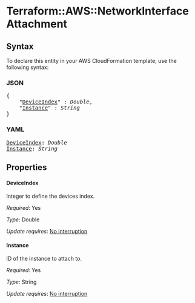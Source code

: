 # Terraform::AWS::NetworkInterface Attachment

## Syntax

To declare this entity in your AWS CloudFormation template, use the following syntax:

### JSON

<pre>
{
    "<a href="#deviceindex" title="DeviceIndex">DeviceIndex</a>" : <i>Double</i>,
    "<a href="#instance" title="Instance">Instance</a>" : <i>String</i>
}
</pre>

### YAML

<pre>
<a href="#deviceindex" title="DeviceIndex">DeviceIndex</a>: <i>Double</i>
<a href="#instance" title="Instance">Instance</a>: <i>String</i>
</pre>

## Properties

#### DeviceIndex

Integer to define the devices index.

_Required_: Yes

_Type_: Double

_Update requires_: [No interruption](https://docs.aws.amazon.com/AWSCloudFormation/latest/UserGuide/using-cfn-updating-stacks-update-behaviors.html#update-no-interrupt)

#### Instance

ID of the instance to attach to.

_Required_: Yes

_Type_: String

_Update requires_: [No interruption](https://docs.aws.amazon.com/AWSCloudFormation/latest/UserGuide/using-cfn-updating-stacks-update-behaviors.html#update-no-interrupt)

